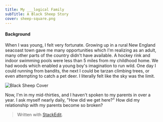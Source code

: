 ```yaml
---
title: My ___logical Family
subTitle: A Black Sheep Story
cover: sheep-square.png
---
```

#### Background
When I was young, I felt very fortunate. Growing up in a rural New England seacoast town gave me many opportunities which I'm realizing as an adult, many other parts of the country didn't have available. A hockey rink and indoor swimming pools were less than 5 miles from my childhood home. We had woods which enabled a young boy's imagination to run wild. One day I could running from bandits, the next I could be tarzan climbing trees, or even attempting to catch a pet deer. I literally felt like the sky was the limit. 

![Black Sheep Cover](sheep-cover.png)

Now, I'm in my mid-thirties, and I haven't spoken to my parents in over a year. I ask myself nearly daily, "How did we get here?"
How did my relationship with my parents become so broken? 

> Written with [StackEdit](https://stackedit.io/).
<!--stackedit_data:
eyJoaXN0b3J5IjpbMzg5MTYwNTMxLDM0NjEzMTg2NywzMjIyNz
M2MTksOTc5ODcwNzIzLC0xMjgwNjA2NDM3LC03NTAyMTMyOTMs
MTMyMDE1NDM4NCwtMTM5ODIzMjFdfQ==
-->